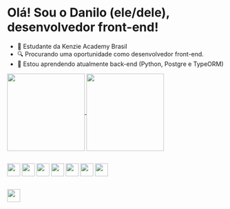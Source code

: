 # Olá! Sou o Danilo (ele/dele), desenvolvedor front-end!

- 📖 Estudante da Kenzie Academy Brasil
- 🔍 Procurando uma oportunidade como desenvolvedor front-end.
- 🌱 Estou aprendendo atualmente back-end (Python, Postgre e TypeORM)

<div>
  <a href="https://github.com/danilovalerio89/github-readme-stats">
    <img align="center" height="180em" src="https://github-readme-stats.vercel.app/api/?username=danilovalerio89&theme=dark&count_private=true&show_icons=true&repo=github-readme-stats" />
  </a>
  <a href="https://github.com/anuraghazra/convoychat">
    <img align="center" height="180em" src="https://github-readme-stats.vercel.app/api/top-langs/?username=danilovalerio89&theme=dark&count_private=true&show_icons=true&layout=compact&repo=convoychat" />
  </a>
</div>

##

<div> 
  <img margin="30" align="center" height="30em" src="https://cdn.jsdelivr.net/gh/devicons/devicon/icons/html5/html5-original.svg" /> 
  <img align="center" height="30" src="https://cdn.jsdelivr.net/gh/devicons/devicon/icons/css3/css3-original.svg" /> 
  <img align="center" height="30" src="https://cdn.jsdelivr.net/gh/devicons/devicon/icons/javascript/javascript-plain.svg" />  
  <img align="center" height="30" src="https://cdn.jsdelivr.net/gh/devicons/devicon/icons/react/react-original.svg" /> 
  <img align="center" height="30" src="https://cdn.jsdelivr.net/gh/devicons/devicon/icons/typescript/typescript-original.svg" /> 
  <img align="center" height="30" src="https://cdn.jsdelivr.net/gh/devicons/devicon/icons/docker/docker-original.svg" /> 
  <img align="center" height="30" src="https://cdn.jsdelivr.net/gh/devicons/devicon/icons/postgresql/postgresql-original.svg" />
</div>

##
<a href="https://www.linkedin.com/in/danilo-valerio/" target="_blank">
 <img align="center" height="30em" src="https://img.shields.io/badge/LinkedIn-0077B5?style=for-the-badge&logo=linkedin&logoColor=white"/>
</a>
	
          
          

